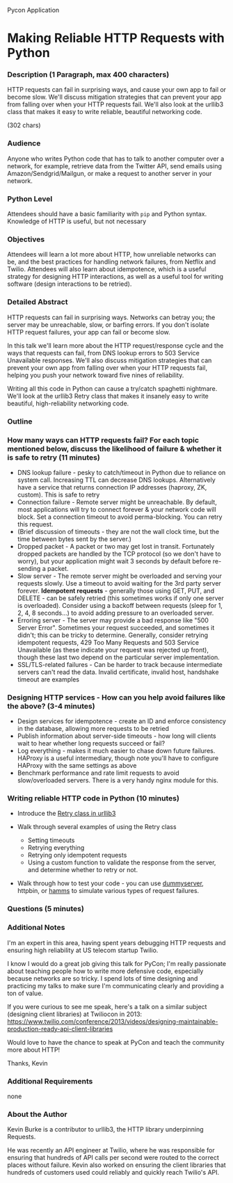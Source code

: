 Pycon Application
# Making Reliable HTTP Requests with Python

### Description (1 Paragraph, max 400 characters)

HTTP requests can fail in surprising ways, and cause your own app to fail or become slow. We'll discuss mitigation strategies that can prevent your app from falling over when your HTTP requests fail. We'll also look at the urllib3 class that makes it easy to write reliable, beautiful networking code.

(302 chars)

### Audience

Anyone who writes Python code that has to talk to another computer over a network, for example, retrieve data from the Twitter API, send emails using Amazon/Sendgrid/Mailgun, or make a request to another server in your network.

### Python Level

Attendees should have a basic familiarity with `pip` and Python syntax. Knowledge of HTTP is useful, but not necessary

### Objectives

Attendees will learn a lot more about HTTP, how unreliable networks can be, and the best practices for handling network failures, from Netflix and Twilio. Attendees will also learn about idempotence, which is a useful strategy for designing HTTP interactions, as well as a useful tool for writing software (design interactions to be retried).

### Detailed Abstract

HTTP requests can fail in surprising ways. Networks can betray you; the server may be unreachable, slow, or barfing errors. If you don't isolate HTTP request failures, your app can fail or become slow.

In this talk we'll learn more about the HTTP request/response cycle and the ways that requests can fail, from DNS lookup errors to 503 Service Unavailable responses. We'll also discuss mitigation strategies that can prevent your own app from falling over when your HTTP requests fail, helping you push your network toward five nines of reliability.

Writing all this code in Python can cause a try/catch spaghetti nightmare. We'll look at the urllib3 Retry class that makes it insanely easy to write beautiful, high-reliability networking code.

### Outline

### How many ways can HTTP requests fail? For each topic mentioned below, discuss the likelihood of failure & whether it is safe to retry (11 minutes)

*   DNS lookup failure - pesky to catch/timeout in Python due to reliance on system call. Increasing TTL can decrease DNS lookups. Alternatively have a service that returns connection IP addresses (haproxy, ZK, custom). This is safe to retry
*   Connection failure - Remote server might be unreachable. By default, most applications will try to connect forever & your network code will block. Set a connection timeout to avoid perma-blocking. You can retry this request.
*   (Brief discussion of timeouts - they are not the wall clock time, but the time between bytes sent by the server.)
*   Dropped packet - A packet or two may get lost in transit. Fortunately dropped packets are handled by the TCP protocol (so we don't have to worry), but your application might wait 3 seconds by default before re-sending a packet.
*   Slow server - The remote server might be overloaded and serving your requests slowly.  Use a timeout to avoid waiting for the 3rd party server forever. **Idempotent requests** - generally those using GET, PUT, and DELETE - can be safely retried (this sometimes works if only one server is overloaded). Consider using a backoff between requests (sleep for 1, 2, 4, 8 seconds...) to avoid adding pressure to an overloaded server.
*   Erroring server - The server may provide a bad response like "500 Server Error". Sometimes your request succeeded, and sometimes it didn't; this can be tricky to determine. Generally, consider retrying idempotent requests, 429 Too Many Requests and 503 Service Unavailable (as these indicate your request was rejected up front), though these last two depend on the particular server implementation.
*   SSL/TLS-related failures - Can be harder to track because intermediate servers can't read the data. Invalid certificate, invalid host, handshake timeout are examples

### Designing HTTP services - How can you help avoid failures like the above? (3-4 minutes)

*   Design services for idempotence - create an ID and enforce consistency in the database, allowing more requests to be retried
*   Publish information about server-side timeouts - how long will clients wait to hear whether long requests succeed or fail?
*   Log everything - makes it much easier to chase down future failures. HAProxy is a useful intermediary, though note you'll have to configure HAProxy with the same settings as above
*   Benchmark performance and rate limit requests to avoid slow/overloaded servers. There is a very handy nginx module for this.

###  Writing reliable HTTP code in Python (10 minutes)

*   Introduce the [Retry class in urllib3][retry]
*   Walk through several examples of using the Retry class

    *   Setting timeouts
    *   Retrying everything
    *   Retrying only idempotent requests
    *   Using a custom function to validate the response from the server, and determine whether to retry or not.

*   Walk through how to test your code - you can use [dummyserver][dummy], httpbin, or [hamms](github.com/kevinburke/hamms) to simulate various types of request failures.

[dummy]: https://github.com/shazow/urllib3/blob/master/dummyserver/server.py

[retry]: https://urllib3.readthedocs.org/en/latest/helpers.html#module-urllib3.util.retry

### Questions (5 minutes)

### Additional Notes

I'm an expert in this area, having spent years debugging HTTP requests and ensuring high reliability at US telecom startup Twilio.

I know I would do a great job giving this talk for PyCon; I'm really passionate about teaching people how to write more defensive code, especially because networks are so tricky. I spend lots of time designing and practicing my talks to make sure I'm communicating clearly and providing a ton of value.

If you were curious to see me speak, here's a talk on a similar subject (designing client libraries) at Twiliocon in 2013: https://www.twilio.com/conference/2013/videos/designing-maintainable-production-ready-api-client-libraries

Would love to have the chance to speak at PyCon and teach the community more about HTTP!

Thanks,
Kevin

### Additional Requirements

none

### About the Author

Kevin Burke is a contributor to urllib3, the HTTP library underpinning Requests.

He was recently an API engineer at Twilio, where he was responsible for ensuring that hundreds of API calls per second were routed to the correct places without failure. Kevin also worked on ensuring the client libraries that hundreds of customers used could reliably and quickly reach Twilio's API.
